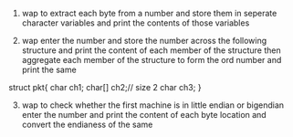 1. wap to extract each byte from a number and store them in seperate character variables and print the contents of those variables

2. wap enter the number and store the number across the following structure and print the content of each member of the structure then aggregate each member of the structure to form the ord number and print the same

struct pkt{
char ch1;
char[] ch2;// size 2
char ch3;
}

3. wap to check whether the first machine is in little endian or bigendian
enter the number and print the content of each byte location and convert the endianess of the same
